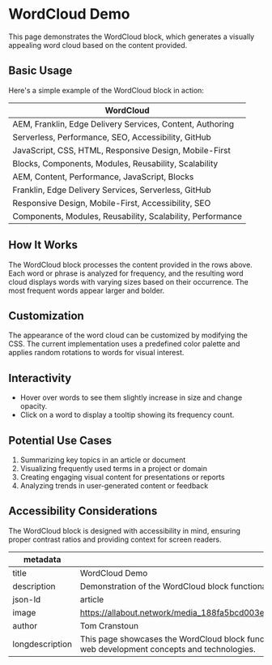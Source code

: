 # WordCloud Demo

This page demonstrates the WordCloud block, which generates a visually appealing word cloud based on the content provided.

## Basic Usage

Here's a simple example of the WordCloud block in action:

| WordCloud |
|-----------|
| AEM, Franklin, Edge Delivery Services, Content, Authoring |
| Serverless, Performance, SEO, Accessibility, GitHub |
| JavaScript, CSS, HTML, Responsive Design, Mobile-First |
| Blocks, Components, Modules, Reusability, Scalability |
| AEM, Content, Performance, JavaScript, Blocks |
| Franklin, Edge Delivery Services, Serverless, GitHub |
| Responsive Design, Mobile-First, Accessibility, SEO |
| Components, Modules, Reusability, Scalability, Performance |

## How It Works

The WordCloud block processes the content provided in the rows above. Each word or phrase is analyzed for frequency, and the resulting word cloud displays words with varying sizes based on their occurrence. The most frequent words appear larger and bolder.

## Customization

The appearance of the word cloud can be customized by modifying the CSS. The current implementation uses a predefined color palette and applies random rotations to words for visual interest.

## Interactivity

- Hover over words to see them slightly increase in size and change opacity.
- Click on a word to display a tooltip showing its frequency count.

## Potential Use Cases

1. Summarizing key topics in an article or document
2. Visualizing frequently used terms in a project or domain
3. Creating engaging visual content for presentations or reports
4. Analyzing trends in user-generated content or feedback

## Accessibility Considerations

The WordCloud block is designed with accessibility in mind, ensuring proper contrast ratios and providing context for screen readers.

| metadata |  |
|----------|------|
| title | WordCloud Demo |
| description | Demonstration of the WordCloud block functionality in Franklin |
| json-ld | article |
| image | https://allabout.network/media_188fa5bcd003e5a2d56e7ad3ca233300c9e52f1e5.png |
| author | Tom Cranstoun |
| longdescription | This page showcases the WordCloud block functionality in Franklin, visualizing common web development concepts and technologies. |
